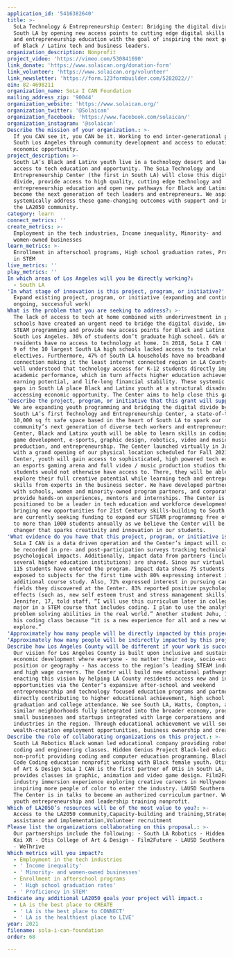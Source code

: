 ```yaml
---
application_id: '5416382640'
title: >-
  SoLa Technology & Entrepreneurship Center: Bridging the digital divide in
  South LA by opening new access points to cutting edge digital skills training
  and entrepreneurship education with the goal of inspiring the next generation
  of Black / Latinx tech and business leaders.
organization_description: Nonprofit
project_video: 'https://vimeo.com/530841690'
link_donate: 'https://www.solaican.org/donation-form'
link_volunteer: 'https://www.solaican.org/volunteer'
link_newsletter: 'https://form.123formbuilder.com/5282022//'
ein: 82-4698211
organization_name: SoLa I CAN Foundation
mailing_address_zip: '90044'
organization_website: 'https://www.solaican.org/'
organization_twitter: '@Solaican'
organization_facebook: 'https://www.facebook.com/solaican/'
organization_instagram: '@solaican'
Describe the mission of your organization.: >-
  If you CAN see it, you CAN be it. Working to end inter-generational poverty in
  South Los Angeles through community development and access to education and
  economic opportunity.
project_description: >-
  South LA’s Black and Latinx youth live in a technology desert and lack equal
  access to tech education and opportunity. The SoLa Technology and
  Entrepreneurship Center (the first in South LA) will close this digital
  divide, provide access to high quality, cutting edge technology and
  entrepreneurship education and open new pathways for Black and Latinx youth to
  become the next generation of tech leaders and entrepreneurs. We aspire to
  systemically address these game-changing outcomes with support and input from
  the LA2050 community.
category: learn
connect_metrics: ''
create_metrics: >-
  Employment in the tech industries, Income inequality, Minority- and
  women-owned businesses
learn_metrics: >-
  Enrollment in afterschool programs, High school graduation rates, Proficiency
  in STEM
live_metrics: ''
play_metrics: ''
In which areas of Los Angeles will you be directly working?:
  - South LA
'In what stage of innovation is this project, program, or initiative?': >-
  Expand existing project, program, or initiative (expanding and continuing
  ongoing, successful work)
What is the problem that you are seeking to address?: >-
  The lack of access to tech at home combined with underinvestment in public
  schools have created an urgent need to bridge the digital divide, invest in
  STEAM programming and provide new access points for Black and Latinx youth in
  South Los Angeles. 30% of students don’t graduate high school. 64% of
  residents have no access to technology at home. In 2018, SoLa I CAN found that
  9 of the 10 largest South LA high schools lacked access to tech related
  electives. Furthermore, 47% of South LA households have no broadband internet
  connection making it the least internet connected region in LA County. It is
  well understood that technology access for K-12 students directly impacts
  academic performance, which in turn affects higher education achievement,
  earning potential, and life-long financial stability. These systemic access
  gaps in South LA place Black and Latinx youth at a structural disadvantage in
  accessing economic opportunity. The Center aims to help close this gap.
'Describe the project, program, or initiative that this grant will support to address the problem identified.': >-
  We are expanding youth programming and bridging the digital divide by building
  South LA’s first Technology and Entrepreneurship Center, a state-of-the-art
  10,000 sq ft safe space based in the heart of South LA to spark our
  community’s next generation of diverse tech workers and entrepreneurs. At the
  Center, Black and Latinx youth will be able to learn skills in coding, video
  game development, e-sports, graphic design, robotics, video and music
  production, and entrepreneurship. The Center launched virtually in July 2020
  with a grand opening of our physical location scheduled for Fall 2021. At the
  Center, youth will gain access to sophisticated, high powered tech equipment,
  an esports gaming arena and full video / music production studios that
  students would not otherwise have access to. There, they will be able to
  explore their full creative potential while learning tech and entrepreneurship
  skills from experts in the business sector. We have developed partnerships
  with schools, women and minority-owned program partners, and corporations to
  provide hands-on experiences, mentors and internships. The Center is
  positioned to be a leader in tech education and workforce development,
  bringing new opportunities for 21st Century skills-building to South L.A. We
  are currently seeking funding to expand our STEAM programming free of charge
  to more than 1000 students annually as we believe the Center will be a game
  changer that sparks creativity and innovation in our students.
'What evidence do you have that this project, program, or initiative is or will be successful, and how will you define and measure success?': >-
  SoLa I CAN is a data driven operation and the Center’s impact will continue to
  be recorded in pre- and post-participation surveys tracking technical and
  psychological impacts. Additionally, impact data from partners (including
  several higher education institutions) are shared. Since our virtual launch,
  115 students have entered the program. Impact data shows 75 students were
  exposed to subjects for the first time with 80% expressing interest in
  additional course study. Also, 72% expressed interest in pursuing careers in
  fields they discovered at the Center. 83% reported positive psychological
  effects (such as, new self esteem trust and stress management skills).,
  Jennifer, 17, told staff, “I will use this curriculum later in college to
  major in a STEM course that includes coding. I plan to use the analytical and
  problem solving abilities in the real world.” Another student Jehu, 12, loved
  his coding class because “it is a new experience for all and a new world to
  explore.”
'Approximately how many people will be directly impacted by this project, program, or initiative?': '500'
'Approximately how many people will be indirectly impacted by this project, program, or initiative?': '1500'
Describe how Los Angeles County will be different if your work is successful.: >-
  Our vision for Los Angeles County is built upon inclusive and sustainable
  economic development where everyone - no matter their race, socio-economic
  position or geography - has access to the region’s leading STEAM industries
  and high wage careers. The Center will build new educational pathways towards
  enacting this vision by helping LA County residents access new and inclusive
  opportunities via the Center’s expansive after-school and weekend
  entrepreneurship and technology focused education programs and partnerships,
  directly contributing to higher educational achievement, high school
  graduation and college attendance. We see South LA, Watts, Compton, and
  similar neighborhoods fully integrated into the broader economy, producing
  small businesses and startups integrated with large corporations and emerging
  industries in the region. Through educational achievement we will see new
  wealth-creation employment opportunities, business ownership and creation.
Describe the role of collaborating organizations on this project.: >-
  South LA Robotics Black woman led educational company providing robotics,
  coding and engineering classes. Hidden Genius Project Black-led educational
  non-profit providing coding and computer education programming. Black Girls
  Code Coding education nonprofit working with Black female youth. Otis College
  of Art & Design SoLa I CAN is the first partner of Otis in South LA, which
  provides classes in graphic, animation and video game design. Film2Future Film
  industry immersion experience exploring creative careers in Hollywood;
  inspiring more people of color to enter the industry. LAUSD Southern District
  The Center is in talks to become an authorized curriculum partner. WeThrive A
  youth entrepreneurship and leadership training nonprofit.
Which of LA2050’s resources will be of the most value to you?: >-
  Access to the LA2050 community,Capacity-building and training,Strategy
  assistance and implementation,Volunteer recruitment
Please list the organizations collaborating on this proposal.: >-
  Our partnerships include the following: - South LA Robotics - Hidden Genius -
  Kai XR - Otis College of Art & Design - Film2Future - LAUSD Southern District
  - WeThrive
Which metrics will you impact?:
  - Employment in the tech industries
  - ' Income inequality'
  - ' Minority- and women-owned businesses'
  - Enrollment in afterschool programs
  - ' High school graduation rates'
  - ' Proficiency in STEM'
Indicate any additional LA2050 goals your project will impact.:
  - LA is the best place to CREATE
  - ' LA is the best place to CONNECT'
  - ' LA is the healthiest place to LIVE'
year: 2021
filename: sola-i-can-foundation
order: 68

---
```

